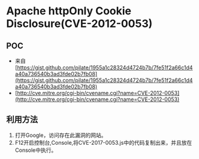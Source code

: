 #  Apache httpOnly Cookie Disclosure(CVE-2012-0053)

## POC
* 来自[https://gist.github.com/pilate/1955a1c28324d4724b7b/7fe51f2a66c1d4a40a736540b3ad3fde02b7fb08](https://gist.github.com/pilate/1955a1c28324d4724b7b/7fe51f2a66c1d4a40a736540b3ad3fde02b7fb08)
* [http://cve.mitre.org/cgi-bin/cvename.cgi?name=CVE-2012-0053](http://cve.mitre.org/cgi-bin/cvename.cgi?name=CVE-2012-0053)

## 利用方法

1. 打开Google，访问存在此漏洞的网站。
2. F12开启控制台,Console,将CVE-2017-0053.js中的代码复制出来，并且放在Console中执行。
